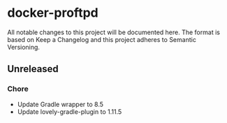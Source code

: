 # docker-proftpd

All notable changes to this project will be documented here. The format is based on Keep a Changelog and this project
adheres to Semantic Versioning.

## Unreleased

### Chore

- Update Gradle wrapper to 8.5
- Update lovely-gradle-plugin to 1.11.5
